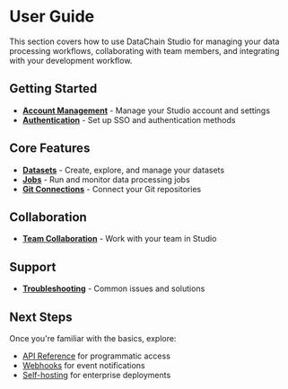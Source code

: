 # User Guide

This section covers how to use DataChain Studio for managing your data processing workflows, collaborating with team members, and integrating with your development workflow.

## Getting Started

- **[Account Management](account-management.md)** - Manage your Studio account and settings
- **[Authentication](authentication/single-sign-on.md)** - Set up SSO and authentication methods

## Core Features

- **[Datasets](datasets/index.md)** - Create, explore, and manage your datasets
- **[Jobs](jobs/index.md)** - Run and monitor data processing jobs
- **[Git Connections](git-connections/index.md)** - Connect your Git repositories

## Collaboration

- **[Team Collaboration](team-collaboration.md)** - Work with your team in Studio

## Support

- **[Troubleshooting](troubleshooting.md)** - Common issues and solutions

## Next Steps

Once you're familiar with the basics, explore:

- [API Reference](../api/index.md) for programmatic access
- [Webhooks](../webhooks.md) for event notifications
- [Self-hosting](../self-hosting/index.md) for enterprise deployments
